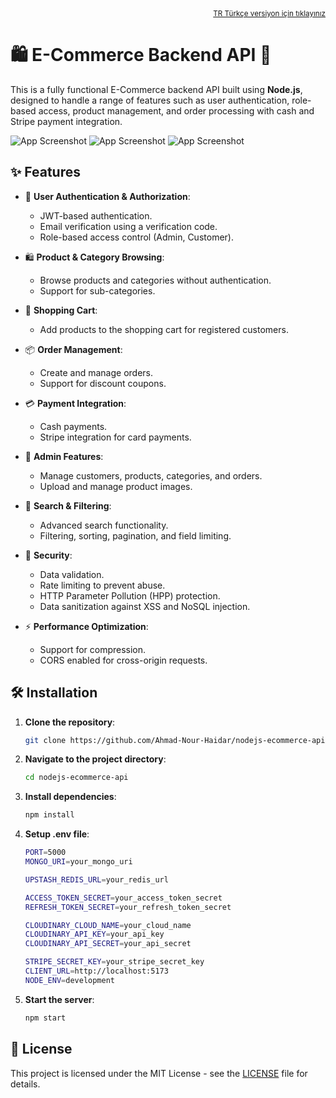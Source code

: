 <div align="right">
  <small>
    <a href="../eticaret-API/api/docs/README_tr.md">TR Türkçe versiyon için tıklayınız</a>
  </small>
</div>

# 🛍️ E-Commerce Backend API 🚀

This is a fully functional E-Commerce backend API built using **Node.js**, designed to handle a range of features such
as user authentication, role-based access, product management, and order processing with cash and Stripe payment
integration.

![App Screenshot](../eticaret-API/api/docs/endpoint1.png)
![App Screenshot](../eticaret-API/api/docs/endpoint2.png)
![App Screenshot](../eticaret-API/api/docs/stripe.png)

## ✨ Features

- 🔐 **User Authentication & Authorization**:

  - JWT-based authentication.
  - Email verification using a verification code.
  - Role-based access control (Admin, Customer).

- 🛍️ **Product & Category Browsing**:

  - Browse products and categories without authentication.
  - Support for sub-categories.

- 🛒 **Shopping Cart**:

  - Add products to the shopping cart for registered customers.

- 📦 **Order Management**:

  - Create and manage orders.
  - Support for discount coupons.

- 💳 **Payment Integration**:

  - Cash payments.
  - Stripe integration for card payments.

- 👑 **Admin Features**:

  - Manage customers, products, categories, and orders.
  - Upload and manage product images.

- 🔎 **Search & Filtering**:

  - Advanced search functionality.
  - Filtering, sorting, pagination, and field limiting.

- 🔐 **Security**:

  - Data validation.
  - Rate limiting to prevent abuse.
  - HTTP Parameter Pollution (HPP) protection.
  - Data sanitization against XSS and NoSQL injection.

- ⚡ **Performance Optimization**:
  - Support for compression.
  - CORS enabled for cross-origin requests.

## 🛠️ Installation

1. **Clone the repository**:
   ```bash
   git clone https://github.com/Ahmad-Nour-Haidar/nodejs-ecommerce-api.git
   ```
2. **Navigate to the project directory**:
   ```bash
   cd nodejs-ecommerce-api
   ```
3. **Install dependencies**:
   ```bash
   npm install
   ```
4. **Setup .env file**:

   ```bash
   PORT=5000
   MONGO_URI=your_mongo_uri

   UPSTASH_REDIS_URL=your_redis_url

   ACCESS_TOKEN_SECRET=your_access_token_secret
   REFRESH_TOKEN_SECRET=your_refresh_token_secret

   CLOUDINARY_CLOUD_NAME=your_cloud_name
   CLOUDINARY_API_KEY=your_api_key
   CLOUDINARY_API_SECRET=your_api_secret

   STRIPE_SECRET_KEY=your_stripe_secret_key
   CLIENT_URL=http://localhost:5173
   NODE_ENV=development
   ```

5. **Start the server**:
   ```bash
   npm start
   ```

## 📄 License

This project is licensed under the MIT License - see the [LICENSE](LICENSE) file for details.
